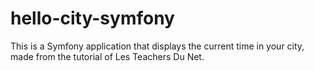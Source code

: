 # hello-city-symfony
This is a Symfony application that displays the current time in your city, made from the tutorial of Les Teachers Du Net.
